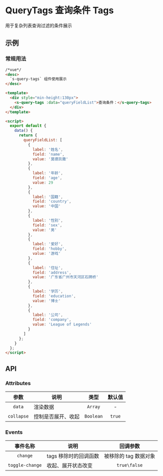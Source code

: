 # QueryTags 查询条件 Tags

用于复杂列表查询过滤的条件展示

## 示例

### 常规用法

```html
/*vue*/
<desc>
  `s-query-tags` 组件使用展示
</desc>

<template>
  <div style="min-height:130px">
    <s-query-tags :data="queryFieldList">查询条件：</s-query-tags>
  </div>
</template>

<script>
  export default {
    data() {
      return {
        queryFieldList: [
          {
            label: '姓名',
            field: 'name',
            value: '莫德凯撒'
          },
          {
            label: '年龄',
            field: 'age',
            value: 29
          },
          {
            label: '国籍',
            field: 'country',
            value: '中国'
          },
          {
            label: '性别',
            field: 'sex',
            value: '男'
          },
          {
            label: '爱好',
            field: 'hobby',
            value: '游戏'
          },
          {
            label: '住址',
            field: 'address',
            value: '广东省广州市天河区石牌桥'
          },
          {
            label: '学历',
            field: 'education',
            value: '博士'
          },
          {
            label: '公司',
            field: 'company',
            value: 'League of Legends'
          }
        ]
      };
    }
  };
</script>
```

## API

### Attributes

|    参数    | 说明               |   类型    | 默认值 |
| :--------: | ------------------ | :-------: | :----: |
|   `data`   | 渲染数据           |  `Array`  |   -    |
| `collapse` | 控制是否展开、收起 | `Boolean` | `true` |

### Events

|    事件名称     | 说明                  |       回调参数        |
| :-------------: | --------------------- | :-------------------: |
|    `change`     | tags 移除时的回调函数 | 被移除的 tag 数据对象 |
| `toggle-change` | 收起、展开状态改变    |     `true\false`      |

